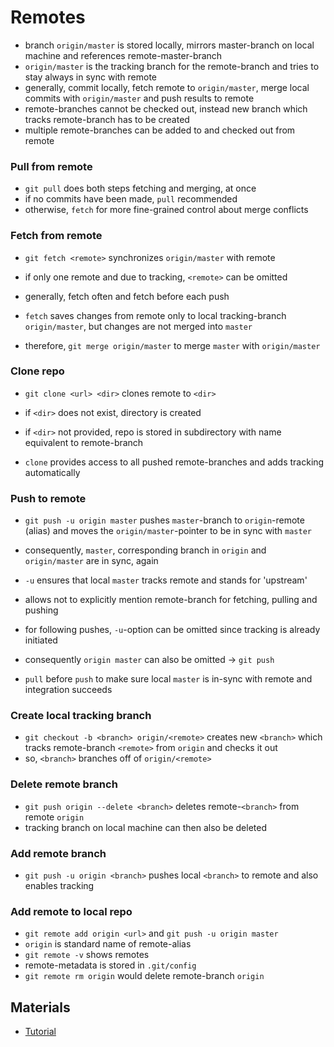 # Remotes

- branch `origin/master` is stored locally, mirrors master-branch on local machine and references remote-master-branch
- `origin/master` is the tracking branch for the remote-branch and tries to stay always in sync with remote
- generally, commit locally, fetch remote to `origin/master`, merge local commits with `origin/master` and push results to remote
- remote-branches cannot be checked out, instead new branch which tracks remote-branch has to be created
- multiple remote-branches can be added to and checked out from remote

### Pull from remote

- `git pull` does both steps fetching and merging, at once
- if no commits have been made, `pull` recommended
- otherwise, `fetch` for more fine-grained control about merge conflicts

### Fetch from remote

- `git fetch <remote>` synchronizes `origin/master` with remote
- if only one remote and due to tracking, `<remote>` can be omitted


- generally, fetch often and fetch before each push
- `fetch` saves changes from remote only to local tracking-branch `origin/master`, but changes are not merged into `master`
- therefore, `git merge origin/master` to merge `master` with `origin/master`

### Clone repo

- `git clone <url> <dir>` clones remote to `<dir>`
- if `<dir>` does not exist, directory is created
- if `<dir>` not provided, repo is stored in subdirectory with name equivalent to remote-branch


- `clone` provides access to all pushed remote-branches and adds tracking automatically

### Push to remote

- `git push -u origin master` pushes `master`-branch to `origin`-remote (alias) and  moves the `origin/master`-pointer to be in sync with `master`
- consequently, `master`, corresponding branch in `origin` and `origin/master` are in sync, again


- `-u` ensures that local `master` tracks remote and stands for 'upstream'
-  allows not to explicitly mention remote-branch for fetching, pulling and pushing
- for following pushes, `-u`-option can be omitted since tracking is already initiated
- consequently `origin master` can also be omitted ->  `git push`


- `pull` before `push` to make sure local `master` is in-sync with remote and integration succeeds

### Create local tracking branch

- `git checkout -b <branch> origin/<remote>` creates new `<branch>` which tracks remote-branch `<remote>` from `origin` and checks it out
- so, `<branch>` branches off of `origin/<remote>`

### Delete remote branch

- `git push origin --delete <branch>` deletes remote-`<branch>` from remote `origin`
- tracking branch on local machine can then also be deleted

### Add remote branch

- `git push -u origin <branch>` pushes local `<branch>` to remote and also enables tracking

### Add remote to local repo

- `git remote add origin <url>` and `git push -u origin master`
- `origin` is standard name of remote-alias
- `git remote -v` shows remotes
- remote-metadata is stored in `.git/config`
- `git remote rm origin` would delete remote-branch `origin`


## Materials

- [Tutorial](https://www.lynda.com/Git-tutorials/Git-Branches-Merges-Remotes/5030980-2.html)
